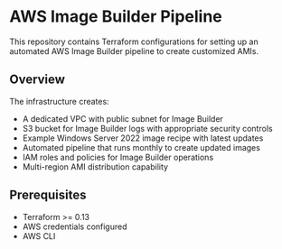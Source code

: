 # AWS Image Builder Pipeline

This repository contains Terraform configurations for setting up an automated AWS Image Builder pipeline to create customized AMIs.

## Overview

The infrastructure creates:

- A dedicated VPC with public subnet for Image Builder
- S3 bucket for Image Builder logs with appropriate security controls
- Example Windows Server 2022 image recipe with latest updates
- Automated pipeline that runs monthly to create updated images
- IAM roles and policies for Image Builder operations
- Multi-region AMI distribution capability

## Prerequisites

- Terraform >= 0.13
- AWS credentials configured
- AWS CLI
